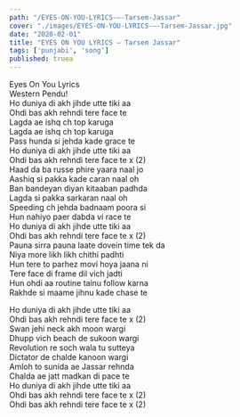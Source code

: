 ```yaml
---
path: "/EYES-ON-YOU-LYRICS-–-Tarsem-Jassar"
cover: "./images/EYES-ON-YOU-LYRICS-–-Tarsem-Jassar.jpg"
date: "2020-02-01"
title: "EYES ON YOU LYRICS – Tarsem Jassar"
tags: ['punjabi', 'song']
published: truea
---
```

  
Eyes On You Lyrics  
Western Pendu!  
Ho duniya di akh jihde utte tiki aa  
Ohdi bas akh rehndi tere face te  
Lagda ae ishq ch top karuga  
Lagda ae ishq ch top karuga  
Pass hunda si jehda kade grace te  
Ho duniya di akh jihde utte tiki aa  
Ohdi bas akh rehndi tere face te x (2)  
Haad da ba russe phire yaara naal jo  
Aashiq si pakka kade caran naal oh  
Ban bandeyan diyan kitaaban padhda  
Lagda si pakka sarkaran naal oh  
Speeding ch jehda badnaam poora si  
Hun nahiyo paer dabda vi race te  
Ho duniya di akh jihde utte tiki aa  
Ohdi bas akh rehndi tere face te x (2)  
Pauna sirra pauna laate dovein time tek da  
Niya more likh likh chithi padhti  
Hun tere to parhez movi hoya jaana ni  
Tere face di frame dil vich jadti  
Hun ohdi aa routine tainu follow karna  
Rakhde si maame jihnu kade chase te  
  
  
  
  
  
  
Ho duniya di akh jihde utte tiki aa  
Ohdi bas akh rehndi tere face te x (2)  
Swan jehi neck akh moon wargi  
Dhupp vich beach de sukoon wargi  
Revolution re soch wala tu sutteya  
Dictator de chalde kanoon wargi  
Amloh to sunida ae Jassar rehnda  
Chalda ae jatt madkan di pace te  
Ho duniya di akh jihde utte tiki aa  
Ohdi bas akh rehndi tere face te x (2)  
Ohdi bas akh rehndi tere face te x (2)  
